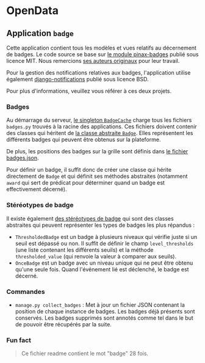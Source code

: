 # OpenData

## Application `badge`

Cette application contient tous les modèles et vues relatifs au décernement de badges. Le code source se base sur [le module pinax-badges](https://github.com/pinax/pinax-badges) publié sous licence MIT. Nous remercions [ses auteurs originaux](AUTHORS) pour leur travail.

Pour la gestion des notifications relatives aux badges, l'application utilise également [django-notifications](https://github.com/django-notifications/django-notifications) publié sous licence BSD.

Pour plus d'informations, veuillez vous référer à ces deux projets.

### Badges

Au démarrage du serveur, [le singleton `BadgeCache`](registry.py) charge tous les fichiers `badges.py` trouvés à la racine des applications. Ces fichiers doivent contenir des classes qui héritent de [la classe abstraite `Badge`](base.py). Elles représentent les différents badges qui peuvent être obtenus sur la plateforme.

De plus, les positions des badges sur la grille sont définis dans [le fichier badges.json](../badges.json).

Pour définir un badge, il suffit donc de créer une classe qui hérite directement de `Badge` et qui définit ses méthodes abstraites (notamment `award` qui sert de prédicat pour déterminer quand un badge est effectivement décerné).

### Stéréotypes de badge

Il existe également [des stéréotypes de badge](stereotypes.py) qui sont des classes abstraites qui peuvent représenter les types de badges les plus répandus :

* `ThresholdedBadge` est un badge à plusieurs niveaux qui vérifie juste si un seuil est dépassé ou non. Il suffit de définir le champ `level_thresholds` (une liste contenant les différents seuils) et la méthode `thresholded_value` (qui renvoie la valeur à comparer aux seuils).
* `OnceBadge` est un badge avec un niveau unique qui ne peut être obtenu qu'une seule fois. Quand l'événement lié est déclenché, le badge est décerné.

### Commandes

* `manage.py collect_badges` : Met à jour un fichier JSON contenant la position de chaque instance de badges. Les badges déjà présents sont conservés. Les badges supprimés sont annotés comme tel dans le but de pouvoir être récupérés par la suite.

### Fun fact

> Ce fichier readme contient le mot "badge" 28 fois.
